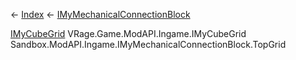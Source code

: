 ← [Index](Api-Index) ← [IMyMechanicalConnectionBlock](Sandbox.ModAPI.Ingame.IMyMechanicalConnectionBlock)

[IMyCubeGrid](VRage.Game.ModAPI.Ingame.IMyCubeGrid) VRage.Game.ModAPI.Ingame.IMyCubeGrid Sandbox.ModAPI.Ingame.IMyMechanicalConnectionBlock.TopGrid